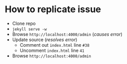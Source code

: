 # How to replicate issue

* Clone repo
* `jekyll serve -w`
* Browse `http://localhost:4000/admin` (*causes error*)
* Update source (*resolves error*)
  * Comment out `index.html` line `#38`
  * Uncomment `index.html` line `41`
* Browse `http://localhost:4000/admin`
